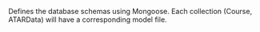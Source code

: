 Defines the database schemas using Mongoose. Each collection (Course, ATARData) will have a corresponding model file.